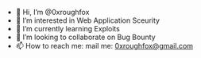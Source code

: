 - 👋 Hi, I’m @0xroughfox
- 👀 I’m interested in Web Application Sceurity
- 🌱 I’m currently learning Exploits
- 💞️ I’m looking to collaborate on Bug Bounty
- 📫 How to reach me: mail me: 0xroughfox@gmail.com

<!---
0xroughfox/0xroughfox is a ✨ special ✨ repository because its `README.md` (this file) appears on your GitHub profile.
You can click the Preview link to take a look at your changes.
--->
